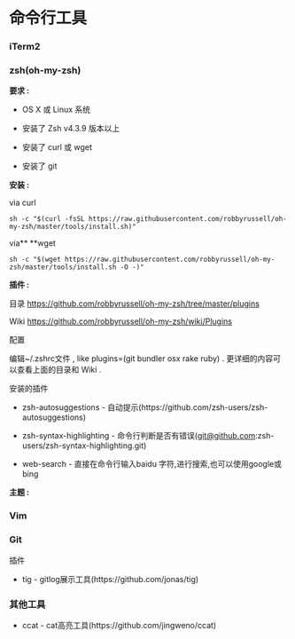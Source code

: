 # 命令行工具

### iTerm2

### zsh\(oh-my-zsh\)

**要求 :**

* OS X 或 Linux 系统

* 安装了 Zsh v4.3.9 版本以上

* 安装了 curl 或 wget

* 安装了 git


**安装 :**

via curl

`sh -c "$(curl -fsSL https://raw.githubusercontent.com/robbyrussell/oh-my-zsh/master/tools/install.sh)"`

via** **wget

`sh -c "$(wget https://raw.githubusercontent.com/robbyrussell/oh-my-zsh/master/tools/install.sh -O -)"`

**插件 :**

目录 [https:\/\/github.com\/robbyrussell\/oh-my-zsh\/tree\/master\/plugins](https://github.com/robbyrussell/oh-my-zsh/tree/master/plugins)

Wiki [https:\/\/github.com\/robbyrussell\/oh-my-zsh\/wiki\/Plugins](https://github.com/robbyrussell/oh-my-zsh/wiki/Plugins)

配置

编辑~\/.zshrc文件 , like plugins=\(git bundler osx rake ruby\) . 更详细的内容可以查看上面的目录和 Wiki .

安装的插件

* zsh-autosuggestions - 自动提示\(https:\/\/github.com\/zsh-users\/zsh-autosuggestions\)

* zsh-syntax-highlighting - 命令行判断是否有错误\(git@github.com:zsh-users\/zsh-syntax-highlighting.git\)

* web-search - 直接在命令行输入baidu 字符,进行搜索,也可以使用google或bing

**主题 :**

### Vim

### Git

插件

* tig - gitlog展示工具\(https:\/\/github.com\/jonas\/tig\)

### 其他工具

* ccat - cat高亮工具\(https:\/\/github.com\/jingweno\/ccat\)

